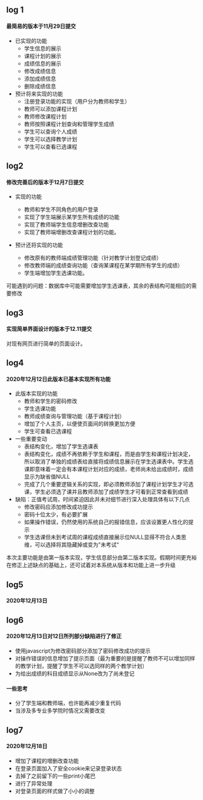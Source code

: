 ## log 1

#### 最简易的版本于11月29日提交

* 已实现的功能
  * 学生信息的展示
  * 课程计划的展示
  * 成绩信息的展示
  * 修改成绩信息
  * 添加成绩信息
  * 删除成绩信息
* 预计将来实现的功能
  * 注册登录功能的实现（用户分为教师和学生）
  * 教师可以添加课程计划
  * 教师修改课程计划
  * 教师按照课程计划查询和管理学生成绩
  * 学生可以查询个人成绩
  * 学生可以选择教学计划
  * 学生可以查看已选课程

## log2

#### 修改完善后的版本于12月7日提交

* 实现的功能
  * 教师和学生不同角色的用户登录
  * 实现了学生端展示某学生所有成绩的功能
  * 实现了教师端学生信息增删改查功能
  * 实现了教师端增删改查课程计划的功能。

* 预计还将实现的功能
  * 修改原有的教师端成绩管理功能（针对教学计划登记成绩）
  * 修改教师端的成绩查询功能（查询某课程在某学期所有学生的成绩）
  * 学生端增加学生选课功能。

可能遇到的问题：数据库中可能需要增加学生选课表，其余的表结构可能相应的需要修改

## log3

#### 实现简单界面设计的版本于12.11提交

对现有网页进行简单的页面设计。

## log4

#### 2020年12月12日此版本已基本实现所有功能

* 此版本实现的功能
  * 教师和学生的密码修改
  * 学生选课功能
  * 教师成绩查询与管理功能（基于课程计划）
  * 增加了个人主页，以便使页面间的转换更加方便
  * 学生可查看已选课程
* 一些重要变动
  * 表结构变化，增加了学生选课表
  * 表结构变化，成绩不再依赖于学生和课程，而是由学生和课程计划决定，所以取消了单独的成绩表给直接将成绩信息展示在学生选课表中。学生选课即意味着一定会有本课程计划对应的成绩，老师尚未给出成绩时，成绩显示为缺省值NULL
  * 完成了几个重要逻辑关系的实现，即必须教师添加了课程计划学生才可选课，学生必须选了课并且教师添加了成绩学生才可看到正常查看到成绩
* 缺陷：正值考试周，时间紧迫因此并未对细节进行深入处理具体有以下几点
  * 修改密码应添加修改成功提示
  * 密码十位太少，有必要扩展
  * 如果操作错误，仍然使用的系统自己的报错信息，应该设置更人性化的提示
  * 学生选课但未到考试周的课程成绩直接展示位NULL显得不符合人类思维，可以选择将其隐藏掉或变为”未考试“

本次主要功能是由第一版本实现，学生信息部分由第二版本实现。假期时间更充裕在修正上述缺点的基础上，还可试着对本系统从版本和功能上进一步升级

## log5

#### 2020年12月13日

## log6
#### 2020年12月13日对12日所列部分缺陷进行了修正
* 使用javascript为修改密码部分添加了密码修改成功的提示
* 对操作错误的信息增加了提示页面（最为重要的是提醒了教师不可以增加同样的教学计划，提醒了学生不可以选同样的两个教学计划）
* 为给出成绩的科目成绩显示从None改为了尚未登记
#### 一些思考
* 分了学生端和教师端，也许能再减少重复代码
* 当涉及多专业多学院时情况又需要改变

## log7
#### 2020年12月18日
* 增加了课程的增删改查功能
* 在登录页面加入了安全cookie来记录登录状态
* 去掉了之前留下的一些print小尾巴
* 进行了异常处理
* 对登录页面的样式做了小小的调整





